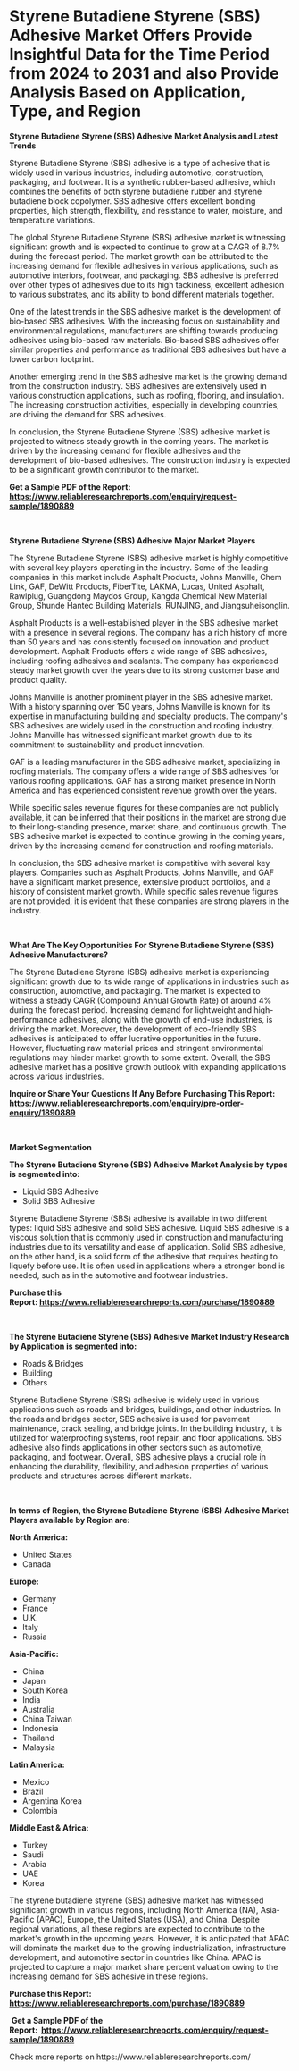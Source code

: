 <p><h1>Styrene Butadiene Styrene (SBS) Adhesive Market Offers Provide Insightful Data for the Time Period from 2024 to 2031 and also Provide Analysis Based on Application, Type, and Region</h1></p><p><strong>Styrene Butadiene Styrene (SBS) Adhesive Market Analysis and Latest Trends</strong></p>
<p><p>Styrene Butadiene Styrene (SBS) adhesive is a type of adhesive that is widely used in various industries, including automotive, construction, packaging, and footwear. It is a synthetic rubber-based adhesive, which combines the benefits of both styrene butadiene rubber and styrene butadiene block copolymer. SBS adhesive offers excellent bonding properties, high strength, flexibility, and resistance to water, moisture, and temperature variations.</p><p>The global Styrene Butadiene Styrene (SBS) adhesive market is witnessing significant growth and is expected to continue to grow at a CAGR of 8.7% during the forecast period. The market growth can be attributed to the increasing demand for flexible adhesives in various applications, such as automotive interiors, footwear, and packaging. SBS adhesive is preferred over other types of adhesives due to its high tackiness, excellent adhesion to various substrates, and its ability to bond different materials together.</p><p>One of the latest trends in the SBS adhesive market is the development of bio-based SBS adhesives. With the increasing focus on sustainability and environmental regulations, manufacturers are shifting towards producing adhesives using bio-based raw materials. Bio-based SBS adhesives offer similar properties and performance as traditional SBS adhesives but have a lower carbon footprint.</p><p>Another emerging trend in the SBS adhesive market is the growing demand from the construction industry. SBS adhesives are extensively used in various construction applications, such as roofing, flooring, and insulation. The increasing construction activities, especially in developing countries, are driving the demand for SBS adhesives.</p><p>In conclusion, the Styrene Butadiene Styrene (SBS) adhesive market is projected to witness steady growth in the coming years. The market is driven by the increasing demand for flexible adhesives and the development of bio-based adhesives. The construction industry is expected to be a significant growth contributor to the market.</p></p>
<p><strong>Get a Sample PDF of the Report:&nbsp; <a href="https://www.reliableresearchreports.com/enquiry/request-sample/1890889">https://www.reliableresearchreports.com/enquiry/request-sample/1890889</a></strong></p>
<p>&nbsp;</p>
<p><strong>Styrene Butadiene Styrene (SBS) Adhesive Major Market Players</strong></p>
<p><p>The Styrene Butadiene Styrene (SBS) adhesive market is highly competitive with several key players operating in the industry. Some of the leading companies in this market include Asphalt Products, Johns Manville, Chem Link, GAF, DeWitt Products, FiberTite, LAKMA, Lucas, United Asphalt, Rawlplug, Guangdong Maydos Group, Kangda Chemical New Material Group, Shunde Hantec Building Materials, RUNJING, and Jiangsuheisonglin.</p><p>Asphalt Products is a well-established player in the SBS adhesive market with a presence in several regions. The company has a rich history of more than 50 years and has consistently focused on innovation and product development. Asphalt Products offers a wide range of SBS adhesives, including roofing adhesives and sealants. The company has experienced steady market growth over the years due to its strong customer base and product quality.</p><p>Johns Manville is another prominent player in the SBS adhesive market. With a history spanning over 150 years, Johns Manville is known for its expertise in manufacturing building and specialty products. The company's SBS adhesives are widely used in the construction and roofing industry. Johns Manville has witnessed significant market growth due to its commitment to sustainability and product innovation.</p><p>GAF is a leading manufacturer in the SBS adhesive market, specializing in roofing materials. The company offers a wide range of SBS adhesives for various roofing applications. GAF has a strong market presence in North America and has experienced consistent revenue growth over the years.</p><p>While specific sales revenue figures for these companies are not publicly available, it can be inferred that their positions in the market are strong due to their long-standing presence, market share, and continuous growth. The SBS adhesive market is expected to continue growing in the coming years, driven by the increasing demand for construction and roofing materials.</p><p>In conclusion, the SBS adhesive market is competitive with several key players. Companies such as Asphalt Products, Johns Manville, and GAF have a significant market presence, extensive product portfolios, and a history of consistent market growth. While specific sales revenue figures are not provided, it is evident that these companies are strong players in the industry.</p></p>
<p>&nbsp;</p>
<p><strong>What Are The Key Opportunities For Styrene Butadiene Styrene (SBS) Adhesive Manufacturers?</strong></p>
<p><p>The Styrene Butadiene Styrene (SBS) adhesive market is experiencing significant growth due to its wide range of applications in industries such as construction, automotive, and packaging. The market is expected to witness a steady CAGR (Compound Annual Growth Rate) of around 4% during the forecast period. Increasing demand for lightweight and high-performance adhesives, along with the growth of end-use industries, is driving the market. Moreover, the development of eco-friendly SBS adhesives is anticipated to offer lucrative opportunities in the future. However, fluctuating raw material prices and stringent environmental regulations may hinder market growth to some extent. Overall, the SBS adhesive market has a positive growth outlook with expanding applications across various industries.</p></p>
<p><strong>Inquire or Share Your Questions If Any Before Purchasing This Report: <a href="https://www.reliableresearchreports.com/enquiry/pre-order-enquiry/1890889">https://www.reliableresearchreports.com/enquiry/pre-order-enquiry/1890889</a></strong></p>
<p>&nbsp;</p>
<p><strong>Market Segmentation</strong></p>
<p><strong>The Styrene Butadiene Styrene (SBS) Adhesive Market Analysis by types is segmented into:</strong></p>
<p><ul><li>Liquid SBS Adhesive</li><li>Solid SBS Adhesive</li></ul></p>
<p><p>Styrene Butadiene Styrene (SBS) adhesive is available in two different types: liquid SBS adhesive and solid SBS adhesive. Liquid SBS adhesive is a viscous solution that is commonly used in construction and manufacturing industries due to its versatility and ease of application. Solid SBS adhesive, on the other hand, is a solid form of the adhesive that requires heating to liquefy before use. It is often used in applications where a stronger bond is needed, such as in the automotive and footwear industries.</p></p>
<p><strong>Purchase this Report:&nbsp;<a href="https://www.reliableresearchreports.com/purchase/1890889">https://www.reliableresearchreports.com/purchase/1890889</a></strong></p>
<p>&nbsp;</p>
<p><strong>The Styrene Butadiene Styrene (SBS) Adhesive Market Industry Research by Application is segmented into:</strong></p>
<p><ul><li>Roads & Bridges</li><li>Building</li><li>Others</li></ul></p>
<p><p>Styrene Butadiene Styrene (SBS) adhesive is widely used in various applications such as roads and bridges, buildings, and other industries. In the roads and bridges sector, SBS adhesive is used for pavement maintenance, crack sealing, and bridge joints. In the building industry, it is utilized for waterproofing systems, roof repair, and floor applications. SBS adhesive also finds applications in other sectors such as automotive, packaging, and footwear. Overall, SBS adhesive plays a crucial role in enhancing the durability, flexibility, and adhesion properties of various products and structures across different markets.</p></p>
<p>&nbsp;</p>
<p><strong>In terms of Region, the Styrene Butadiene Styrene (SBS) Adhesive Market Players available by Region are:</strong></p>
<p>
    <p> <strong> North America: </strong>
        <ul>
            <li>United States</li>
            <li>Canada</li>
        </ul>
        </p> 
    <p> <strong> Europe: </strong>
        <ul>
            <li>Germany</li>
            <li>France</li>
            <li>U.K.</li>
            <li>Italy</li>
            <li>Russia</li>
        </ul>
        </p> 
    <p> <strong> Asia-Pacific: </strong>
        <ul>
            <li>China</li>
            <li>Japan</li>
            <li>South Korea</li>
            <li>India</li>
            <li>Australia</li>
            <li>China Taiwan</li>
            <li>Indonesia</li>
            <li>Thailand</li>
            <li>Malaysia</li>
        </ul>
        </p> 
    <p> <strong> Latin America: </strong>
        <ul>
            <li>Mexico</li>
            <li>Brazil</li>
            <li>Argentina Korea</li>
            <li>Colombia</li>
        </ul>
        </p> 
    <p> <strong> Middle East & Africa: </strong>
        <ul>
            <li>Turkey</li>
            <li>Saudi</li>
            <li>Arabia</li>
            <li>UAE</li>
            <li>Korea</li>
        </ul>
    </p>
    </p>
<p><p>The styrene butadiene styrene (SBS) adhesive market has witnessed significant growth in various regions, including North America (NA), Asia-Pacific (APAC), Europe, the United States (USA), and China. Despite regional variations, all these regions are expected to contribute to the market's growth in the upcoming years. However, it is anticipated that APAC will dominate the market due to the growing industrialization, infrastructure development, and automotive sector in countries like China. APAC is projected to capture a major market share percent valuation owing to the increasing demand for SBS adhesive in these regions.</p></p>
<p><strong>Purchase this Report: <a href="https://www.reliableresearchreports.com/purchase/1890889">https://www.reliableresearchreports.com/purchase/1890889</a></strong></p>
<p>&nbsp;<strong>Get a Sample PDF of the Report:&nbsp;&nbsp;<a href="https://www.reliableresearchreports.com/enquiry/request-sample/1890889">https://www.reliableresearchreports.com/enquiry/request-sample/1890889</a></strong></p>
<p><strong></strong></p>
<p>Check more reports on https://www.reliableresearchreports.com/</p>